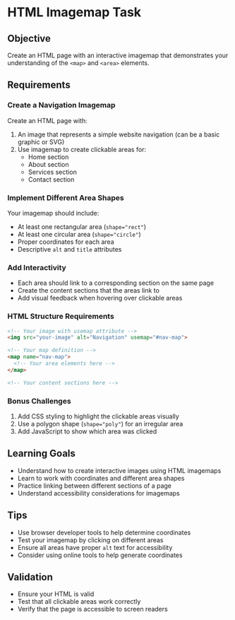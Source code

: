 # HTML Imagemap Task

## Objective
Create an HTML page with an interactive imagemap that demonstrates your understanding of the `<map>` and `<area>` elements.

## Requirements

### Create a Navigation Imagemap
Create an HTML page with:
1. An image that represents a simple website navigation (can be a basic graphic or SVG)
2. Use imagemap to create clickable areas for:
   - Home section
   - About section  
   - Services section
   - Contact section

### Implement Different Area Shapes
Your imagemap should include:
- At least one rectangular area (`shape="rect"`)
- At least one circular area (`shape="circle"`)
- Proper coordinates for each area
- Descriptive `alt` and `title` attributes

### Add Interactivity
- Each area should link to a corresponding section on the same page
- Create the content sections that the areas link to
- Add visual feedback when hovering over clickable areas

### HTML Structure Requirements
```html
<!-- Your image with usemap attribute -->
<img src="your-image" alt="Navigation" usemap="#nav-map">

<!-- Your map definition -->
<map name="nav-map">
  <!-- Your area elements here -->
</map>

<!-- Your content sections here -->
```

### Bonus Challenges
1. Add CSS styling to highlight the clickable areas visually
2. Use a polygon shape (`shape="poly"`) for an irregular area
3. Add JavaScript to show which area was clicked

## Learning Goals
- Understand how to create interactive images using HTML imagemaps
- Learn to work with coordinates and different area shapes
- Practice linking between different sections of a page
- Understand accessibility considerations for imagemaps

## Tips
- Use browser developer tools to help determine coordinates
- Test your imagemap by clicking on different areas
- Ensure all areas have proper `alt` text for accessibility
- Consider using online tools to help generate coordinates

## Validation
- Ensure your HTML is valid
- Test that all clickable areas work correctly
- Verify that the page is accessible to screen readers
